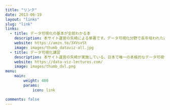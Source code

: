 ```yaml
---
title: "リンク"
date: 2013-06-19
layout: "links"
slug: "link"
links:
  - title: データ可視化の基本が全部わかる本
    description: 本サイト運営の矢崎による単著です。データ可視化分野で長年培われた過去の方法論を、現代に活かせるようわかりやすく体系化されています。
    website: https://amzn.to/3XVsvSt
    image: images/thumb_dataviz-all.jpg
  - title: データ可視化講習
    description: 本サイト運営の矢崎が実施している、日本で唯一の本格的なデータ可視化の講習です。
    website: https://data-viz-lectures.com/
    image: images/thumb_dvl.png
menu:
    main: 
        weight: 400
        params:
            icon: link

comments: false
---
```

